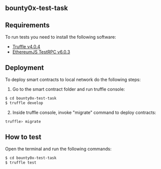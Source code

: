 ## bounty0x-test-task


## Requirements

To run tests you need to install the following software:

- [Truffle v4.0.4](https://github.com/trufflesuite/truffle-core)
- [EthereumJS TestRPC v6.0.3](https://github.com/ethereumjs/testrpc)


## Deployment

To deploy smart contracts to local network do the following steps:
1. Go to the smart contract folder and run truffle console:
```sh
$ cd bounty0x-test-task
$ truffle develop
```
2. Inside truffle console, invoke "migrate" command to deploy contracts:
```sh
truffle> migrate
```


## How to test

Open the terminal and run the following commands:

```sh
$ cd bounty0x-test-task
$ truffle test
```
